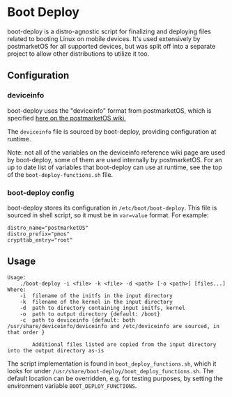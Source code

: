 # Boot Deploy

boot-deploy is a distro-agnostic script for finalizing and deploying files
related to booting Linux on mobile devices. It's used extensively by
postmarketOS for all supported devices, but was split off into a separate
project to allow other distributions to utilize it too.

## Configuration

### deviceinfo

boot-deploy uses the "deviceinfo" format from postmarketOS, which is specified
[here on the postmarketOS
wiki.](https://wiki.postmarketos.org/wiki/Deviceinfo_reference)

The `deviceinfo` file is sourced by boot-deploy, providing configuration at
runtime.

Note: not all of the variables on the deviceinfo reference wiki page are used
by boot-deploy, some of them are used internally by postmarketOS. For an up to
date list of variables that boot-deploy can use at runtime, see the top of the
`boot-deploy-functions.sh` file.

### boot-deploy config

boot-deploy stores its configuration in `/etc/boot/boot-deploy`. This file is
sourced in shell script, so it must be in `var=value` format. For example:
```
distro_name="postmarketOS"
distro_prefix="pmos"
crypttab_entry="root"
```

## Usage

```
Usage:
	./boot-deploy -i <file> -k <file> -d <path> [-o <path>] [files...]
Where:
	-i  filename of the initfs in the input directory
	-k  filename of the kernel in the input directory
	-d  path to directory containing input initfs, kernel
	-o  path to output directory {default: /boot}
	-c  path to deviceinfo {default: both /usr/share/deviceinfo/deviceinfo and /etc/deviceinfo are sourced, in that order }

		Additional files listed are copied from the input directory into the output directory as-is
```

The script implementation is found in `boot_deploy_functions.sh`, which it
looks for under `/usr/share/boot-deploy/boot_deploy_functions.sh`. The default
location can be overridden, e.g. for testing purposes, by setting the
environment variable `BOOT_DEPLOY_FUNCTIONS`.
